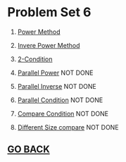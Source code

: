 
# Problem Set 6

1. [Power Method](https://github.com/Alekoll/Math4610/tree/master/Homework/Task_Set_6/Problem1)

1. [Invere Power Method](https://github.com/Alekoll/Math4610/tree/master/Homework/Task_Set_6/Problem2) 

1. [2-Condition](https://github.com/Alekoll/Math4610/tree/master/Homework/Task_Set_6/Problem3)

1. [Parallel Power](https://github.com/Alekoll/Math4610/tree/master/Homework/Task_Set_6/Problem4) NOT DONE

1. [Parallel Inverse](https://github.com/Alekoll/Math4610/tree/master/Homework/Task_Set_6/Problem5) NOT DONE

1. [Parallel Condition](https://github.com/Alekoll/Math4610/tree/master/Homework/Task_Set_6/Problem6) NOT DONE

1. [Compare Condition](https://github.com/Alekoll/Math4610/tree/master/Homework/Task_Set_6/Problem7) NOT DONE

1. [Different Size compare](https://github.com/Alekoll/Math4610/tree/master/Homework/Task_Set_6/Problem8) NOT DONE



## [GO BACK](https://github.com/Alekoll/Math4610)
